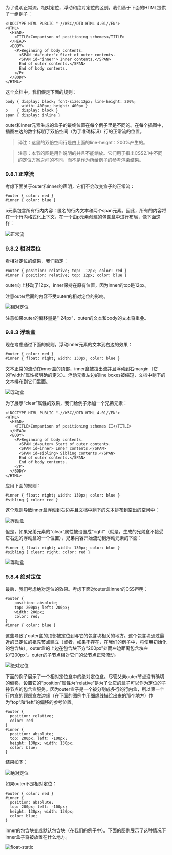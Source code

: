 为了说明正常流，相对定位，浮动和绝对定位的区别，我们基于下面的HTML提供了一组例子：


	<!DOCTYPE HTML PUBLIC "-//W3C//DTD HTML 4.01//EN">
	<HTML>
	  <HEAD>
	    <TITLE>Comparison of positioning schemes</TITLE>
	  </HEAD>
	  <BODY>
	    <P>Beginning of body contents.
	      <SPAN id="outer"> Start of outer contents.
	      <SPAN id="inner"> Inner contents.</SPAN>
	      End of outer contents.</SPAN>
	      End of body contents.
	    </P>
	  </BODY>
	</HTML>


这个文档中，我们假定下面的规则：

	body { display: block; font-size:12px; line-height: 200%; 
	       width: 400px; height: 400px }
	p    { display: block }
	span { display: inline }


outer和inner元素生成的盒子的最终位置在每个例子里是不同的。在每个插图中，插图左边的数字标明了双倍空间（为了准确标识）行的正常流的位置。


>译注：这里的双倍空间行是由上面的line-height：200%产生的。

>注意：本节的图是用作说明的并且不能缩放。它们用于指出CSS2.1中不同的定位方案之间的不同，而不是作为所给例子的参考渲染结果。


### 9.8.1 正常流
考虑下面关于outer和inner的声明，它们不会改变盒子的正常流：

	#outer { color: red }
	#inner { color: blue }

p元素包含所有行内内容：匿名的行内文本和两个span元素。因此，所有的内容将在一个行内格式化上下文，在一个由p元素创建的包含盒中进行布局，像下面这样：

![正常流](img/flow-generic.png)

### 9.8.2 相对定位

看相对定位的结果，我们指定：


	#outer { position: relative; top: -12px; color: red }
	#inner { position: relative; top: 12px; color: blue }

outer向上移动了12px，inner保持在原有位置，因为inner的top是12px。


注意outer后面的内容不受outer的相对定位的影响。

![相对定位](img/flow-relative.png)

注意如果outer的偏移量是“-24px”，outer的文本和body的文本将重叠。

### 9.8.3 浮动盒

现在考虑通过下面的规则，浮动inner元素的文本到右边的效果：


	#outer { color: red }
	#inner { float: right; width: 130px; color: blue }


文本正常的流动在inner盒的顶部，inner盒被拉出流并且浮动到右margin（它的“width”属性被明确的定义）。浮动元素左边的line boxes被缩短，文档中剩下的文本排布到它们里面。

![浮动盒](img/flow-float.png)

为了展示“clear”属性的效果，我们给例子添加一个兄弟元素：


	<!DOCTYPE HTML PUBLIC "-//W3C//DTD HTML 4.01//EN">
	<HTML>
	  <HEAD>
	    <TITLE>Comparison of positioning schemes II</TITLE>
	  </HEAD>
	  <BODY>
	    <P>Beginning of body contents.
	      <SPAN id=outer> Start of outer contents.
	      <SPAN id=inner> Inner contents.</SPAN>
	      <SPAN id=sibling> Sibling contents.</SPAN>
	      End of outer contents.</SPAN>
	      End of body contents.
	    </P>
	  </BODY>
	</HTML>


应用下面的规则：

	#inner { float: right; width: 130px; color: blue }
	#sibling { color: red }

这个规则导致inner盒浮动到右边并且文档中剩下的文本排布到空出的空间中：


![浮动盒](img/flow-clear.png)

但是，如果兄弟元素的“clear”属性被设置成“right”（就是，生成的兄弟盒不接受它右边的浮动盒的一个位置），兄弟内容开始流动到浮动元素的下面：

	#inner { float: right; width: 130px; color: blue }
	#sibling { clear: right; color: red }


![浮动盒](img/flow-clear2.png)

### 9.8.4 绝对定位

最后，我们考虑绝对定位的效果。考虑下面对outer盒inner的CSS声明：


	#outer { 
	    position: absolute; 
	    top: 200px; left: 200px; 
	    width: 200px; 
	    color: red;
	}
	#inner { color: blue }


这些导致了outer盒的顶部被定位到与它的包含块相关的地方。这个包含块通过最近的已定位的祖先节点建立（或者，如果不存在，在我们的例子中，将使用初始化的包含块）。outer盒的上边在包含块下方“200px”处而左边距离包含块左边“200px”。outer的子节点相对它们的父节点正常流动。

![绝对定位](img/flow-absolute.png)

下面的例子展示了一个相对定位盒中的绝对定位盒。尽管父亲outer节点没有确切的偏移，设置它的“position”属性为“relative”是为了让它的盒子可以作为定位的子孙节点的包含盒服务。因为outer盒子是一个被分割成多行的行内盒，所以第一个行内盒的顶部盒左边缘（在下面的图例中用细虚线描绘出来的那个地方）作为“top”和“left”的偏移的参考位置。

	#outer { 
	  position: relative; 
	  color: red 
	}
	#inner { 
	  position: absolute; 
	  top: 200px; left: -100px; 
	  height: 130px; width: 130px; 
	  color: blue;
	}

结果如下：

![绝对定位](http://www.w3.org/TR/CSS21/images/flow-abs-rel.png)


如果outer不是相对定位：


	#outer { color: red }
	#inner {
	  position: absolute; 
	  top: 200px; left: -100px; 
	  height: 130px; width: 130px; 
	  color: blue;
	}


inner的包含块变成默认包含块（在我们的例子中）。下面的图例展示了这种情况下inner盒子将被放置在什么地方。

![float-static](img/flow-static.png)